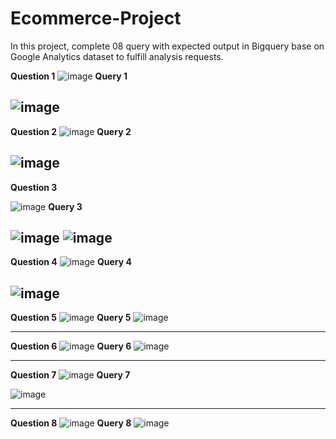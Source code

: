 # Ecommerce-Project
In this project, complete 08 query with expected output in Bigquery base on Google Analytics dataset to fulfill analysis requests.

**Question 1**
![image](https://github.com/uyennguyen307/Ecommerce-Project/assets/162019618/59e63d77-6b6a-4871-9cee-0bca9cc21ce7)
**Query 1**

![image](https://github.com/uyennguyen307/Ecommerce-Project/assets/162019618/149f1c41-c15f-4ecb-b03e-1b5cab5fc8f9)
---
**Question 2**
![image](https://github.com/uyennguyen307/Ecommerce-Project/assets/162019618/167d6cc7-3105-4f72-a0a6-48c8b14f2b3c)
**Query 2**

![image](https://github.com/uyennguyen307/Ecommerce-Project/assets/162019618/aa9ec837-ef9b-41e3-b849-b98bdd3b69f3)
---
**Question 3**

![image](https://github.com/uyennguyen307/Ecommerce-Project/assets/162019618/25cc6ea6-c07f-4579-a04f-29de43cfb8ed)
**Query 3**

![image](https://github.com/uyennguyen307/Ecommerce-Project/assets/162019618/70bb9090-4e0d-4575-b0c2-f3142a15418f)
![image](https://github.com/uyennguyen307/Ecommerce-Project/assets/162019618/52b366b3-0519-489e-93e9-74e9a8b79bd1)
---
**Question 4**
![image](https://github.com/uyennguyen307/Ecommerce-Project/assets/162019618/33832da6-5faa-4387-9d32-c9bfba4d54cf)
**Query 4**

![image](https://github.com/uyennguyen307/Ecommerce-Project/assets/162019618/7ebb9465-9bda-4484-ad69-d28e266a7d8f)
---
**Question 5**
![image](https://github.com/uyennguyen307/Ecommerce-Project/assets/162019618/2e4d569d-fa50-4590-b7b5-adfb16c36c9f)
**Query 5**
![image](https://github.com/uyennguyen307/Ecommerce-Project/assets/162019618/2a78bd86-2fe4-41b4-bb1a-ecf1e148f5ec)

---
**Question 6**
![image](https://github.com/uyennguyen307/Ecommerce-Project/assets/162019618/f2d35b5e-5d84-4855-90d8-e77f75bfacf9)
**Query 6**
![image](https://github.com/uyennguyen307/Ecommerce-Project/assets/162019618/9abb8f70-e9b4-4ebf-8994-6466de394b77)

---
**Question 7**
![image](https://github.com/uyennguyen307/Ecommerce-Project/assets/162019618/4fc5d8fb-a97a-49c3-93c5-80c1d4a2339e)
**Query 7**

![image](https://github.com/uyennguyen307/Ecommerce-Project/assets/162019618/ea4172ca-7468-4bbe-a4d0-ca6630463225)

---
**Question 8**
![image](https://github.com/uyennguyen307/Ecommerce-Project/assets/162019618/030dcc8e-1022-475a-b858-61d294874264)
**Query 8**
![image](https://github.com/uyennguyen307/Ecommerce-Project/assets/162019618/33044e51-b8d0-48db-b9d1-0f15cee85dce)

